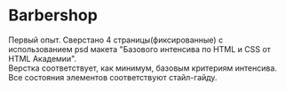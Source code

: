 # Barbershop
Первый опыт. Сверстано 4 страницы(фиксированные) с использованием psd макета  "Базового интенсива по HTML и CSS от HTML Академии".<br>
Верстка соответствует, как минимум, базовым критериям интенсива.<br>
Все состояния элементов соответствуют стайл-гайду.
